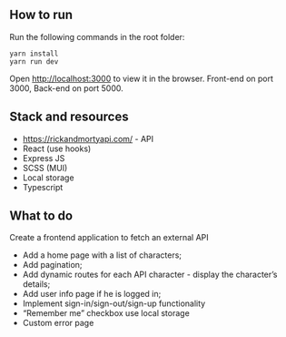 ## How to run
Run the following commands in the root folder:
```
yarn install
yarn run dev
```
Open [http://localhost:3000](http://localhost:3000) to view it in the browser. Front-end on port 3000, Back-end on port 5000.

## Stack and resources

* https://rickandmortyapi.com/ - API
* React (use hooks)
* Express JS
* SCSS (MUI)
* Local storage
* Typescript

## What to do

Create a frontend application to fetch an external API
* Add a home page with a list of characters;
* Add pagination;
* Add dynamic routes for each API character - display the character’s details;
* Add user info page if he is logged in;
* Implement sign-in/sign-out/sign-up functionality
* “Remember me” checkbox use local storage
* Custom error page
